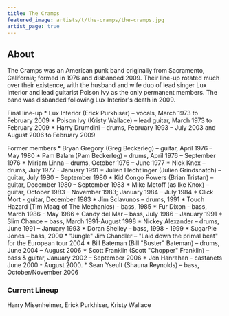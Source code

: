 ```yaml
---
title: The Cramps
featured_image: artists/t/the-cramps/the-cramps.jpg
artist_page: true
---
```

## About

The Cramps was an American punk band originally from Sacramento, California; formed in 1976 and disbanded 2009. Their line-up rotated much over their existence, with the husband and wife duo of lead singer Lux Interior and lead guitarist Poison Ivy as the only permanent members.
The band was disbanded following Lux Interior's death in 2009. 

Final line-up
    * Lux Interior (Erick Purkhiser) – vocals, March 1973 to February 2009
    * Poison Ivy (Kristy Wallace) – lead guitar, March 1973 to February 2009
    * Harry Drumdini – drums, February 1993 – July 2003 and August 2006 to February 2009

Former members
    * Bryan Gregory (Greg Beckerleg) – guitar, April 1976 – May 1980
    * Pam Balam (Pam Beckerleg) – drums, April 1976 – September 1976
    * Miriam Linna – drums, October 1976 – June 1977
    * Nick Knox – drums, July 1977 - January 1991
    * Julien Hechtlinger (Julien Grindsnatch) – guitar, July 1980 – September 1980
    * Kid Congo Powers (Brian Tristan) – guitar, December 1980 – September 1983
    * Mike Metoff (as Ike Knox) – guitar, October 1983 – November 1983; January 1984 – July 1984
    * Click Mort - guitar, December 1983
    * Jim Sclavunos – drums, 1991
    * Touch Hazard (Tim Maag of The Mechanics) - bass, 1985
    * Fur Dixon - bass, March 1986 - May 1986
    * Candy del Mar – bass, July 1986 – January 1991
    * Slim Chance – bass, March 1991-August 1998
    * Nickey Alexander – drums, June 1991 – January 1993
    * Doran Shelley – bass, 1998 - 1999
    * SugarPie Jones – bass, 2000
    * "Jungle" Jim Chandler – "Laid down the primal beat" for the European tour 2004
    * Bill Bateman (Bill "Buster" Bateman) – drums, June 2004 – August 2006
    * Scott Franklin (Scott "Chopper" Franklin) – bass & guitar, January 2002 – September 2006
    * Jen Hanrahan - castanets June 2000 - August 2000.
    * Sean Yseult (Shauna Reynolds) – bass, October/November 2006


### Current Lineup

Harry Misenheimer, Erick Purkhiser, Kristy Wallace

